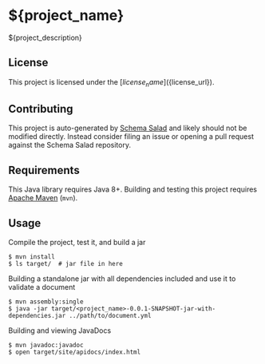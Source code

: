 # ${project_name}

${project_description}

## License

This project is licensed under the [${license_name}](${license_url}).

## Contributing

This project is auto-generated by [Schema Salad](https://github.com/common-workflow-language/schema_salad)
and likely should not be modified directly. Instead consider filing an issue or opening
a pull request against the Schema Salad repository.

## Requirements

This Java library requires Java 8+. Building and testing this project requires
[Apache Maven](https://maven.apache.org/) (``mvn``).

## Usage

Compile the project, test it, and build a jar

    $ mvn install
    $ ls target/  # jar file in here

Building a standalone jar with all dependencies included and use it to validate a document

    $ mvn assembly:single
    $ java -jar target/<project_name>-0.0.1-SNAPSHOT-jar-with-dependencies.jar ../path/to/document.yml

Building and viewing JavaDocs

    $ mvn javadoc:javadoc
    $ open target/site/apidocs/index.html
